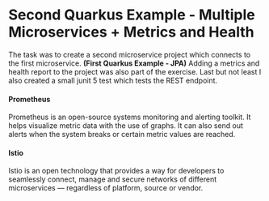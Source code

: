 # Second Quarkus Example - Multiple Microservices + Metrics and Health
The task was to create a second microservice project which connects to the first microservice.
**(First Quarkus Example - JPA)** Adding a metrics and health report to the project was also
part of the exercise. Last but not least I also created a small junit 5 test which tests the REST endpoint.

#### Prometheus
Prometheus is an open-source systems monitoring and alerting toolkit. It helps visualize metric data with the use of graphs.
It can also send out alerts when the system breaks or certain metric values are reached.

#### Istio

Istio is an open technology that provides a way for developers to seamlessly connect, 
manage and secure networks of different microservices — regardless of platform, source or vendor.